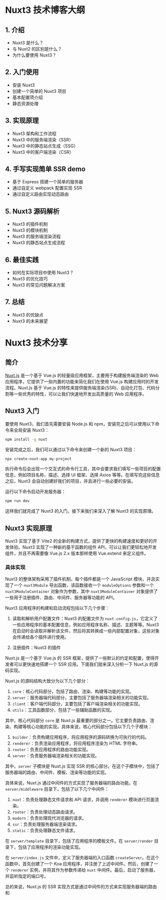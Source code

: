 # Nuxt3 技术博客大纲

## 1. 介绍

- Nuxt3 是什么？
- 与 Nuxt2 的区别是什么？
- 为什么要使用 Nuxt3？

## 2. 入门使用

- 安装 Nuxt3
- 创建一个简单的 Nuxt3 项目
- 基本配置项介绍
- 静态资源处理

## 3. 实现原理

- Nuxt3 架构和工作流程
- Nuxt3 中的服务端渲染（SSR）
- Nuxt3 中的静态站点生成（SSG）
- Nuxt3 中的客户端渲染（CSR）

## 4. 手写实现简单 SSR demo

- 基于 Express 搭建一个简单的服务器
- 通过自定义 webpack 配置实现 SSR
- 通过自定义路由实现动态路由

## 5. Nuxt3 源码解析

- Nuxt3 的插件机制
- Nuxt3 的模块机制
- Nuxt3 的服务端渲染流程
- Nuxt3 的静态站点生成流程

## 6. 最佳实践

- 如何在实际项目中使用 Nuxt3？
- Nuxt3 的优化技巧
- Nuxt3 的常见问题解决方案

## 7. 总结

- Nuxt3 的优缺点
- Nuxt3 的未来展望

# Nuxt3 技术分享

## 简介

[Nuxt.js](https://nuxtjs.org/) 是一个基于 Vue.js 的轻量级应用框架，主要用于构建服务端渲染的 Web 应用程序，它提供了一些内置的功能来简化我们在使用 Vue.js 构建应用时的开发流程。Nuxt.js 基于 Vue.js 的特性来提供服务端渲染(SSR)、自动化打包、代码分割等一些优秀的特性，可以让我们快速地开发出高质量的 Web 应用程序。

## Nuxt3 入门

要使用 Nuxt3，我们首先需要安装 Node.js 和 npm，安装完之后可以使用以下命令来全局安装 Nuxt3：

```bash
npm install -g nuxt
```

安装完成之后，我们可以通过以下命令来创建一个新的 Nuxt3 项目：

```bash
npx create-nuxt-app my-project
```

执行命令后会出现一个交互式的命令行工具，其中会要求我们填写一些项目的配置信息，例如项目名称、描述、选择 UI 框架、选择 Axios 等等。在填写完这些信息之后，Nuxt3 会自动创建好我们的项目，并且进行一些必要的安装。

运行以下命令启动开发服务器：

```bash
npm run dev
```

这样我们就完成了 Nuxt3 的入门，接下来我们来深入了解 Nuxt3 的实现原理。

## Nuxt3 实现原理

Nuxt3 实现了基于 Vite2 的全新的构建方式，提供了更快的构建速度和更好的开发体验。Nuxt3 实现了一种新的基于函数的组件 API，可以让我们更轻松地开发组件，并且不再需要像 Vue.js 2.x 版本那样使用 Vue.extend 来定义组件。

### 具体实现

Nuxt3 的整体架构采用了插件机制，每个插件都是一个 JavaScript 模块，并且实现了一个 `nuxt3Module` 导出函数，该函数接收一个 `moduleOptions` 参数和一个 `nuxt3ModuleContainer` 对象作为参数，其中 `nuxt3ModuleContainer` 对象提供了一些用于注册插件、路由、中间件、服务器等功能的 API。

Nuxt3 应用程序的构建和启动流程包括以下几个步骤：

1. 读取和解析用户配置文件：Nuxt3 的配置文件为 `nuxt.config.js`，它定义了一些应用程序的基本配置信息，例如应用程序名称、描述、主题等等。Nuxt3 在启动时会读取并解析该文件，然后将其转换成一些内部配置对象，这些对象会传递给各个插件进行使用。

2. 注册插件：Nuxt3 的插件



Nuxt.js 是一个基于 Vue.js 的 SSR 框架，提供了一些默认的约定和配置，使得开发者可以更快速地搭建一个 SSR 应用。下面我们就来深入分析一下 Nuxt.js 的源码实现。

Nuxt.js 的源码结构大致分为以下几个部分：

1. `core`：核心代码部分，包括了路由、渲染、构建等功能的实现。
2. `server`：服务器端代码部分，主要包括了服务器端渲染相关的功能实现。
3. `client`：客户端代码部分，主要包括了客户端渲染相关的功能实现。
4. `utils`：工具函数部分，包括了一些辅助函数的实现。

其中，核心代码部分 `core` 是 Nuxt.js 最重要的部分之一。它主要负责路由、渲染、构建等核心功能的实现。具体来说，核心代码部分包括以下几个子模块：

1. `builder`：负责构建应用程序，将应用程序的源码转换为可执行的代码。
2. `renderer`：负责渲染应用程序，将应用程序渲染为 HTML 字符串。
3. `router`：负责应用程序的路由功能实现。
4. `server`：负责服务器端渲染相关的功能实现。

其中，`server` 子模块是 Nuxt.js 实现 SSR 的核心部分。在这个子模块中，包括了服务器端的路由、中间件、模板、渲染等功能的实现。

具体来说，Nuxt.js 通过中间件的方式实现了服务器端的路由功能。在 `server/middleware` 目录下，包括了以下几个中间件：

1. `nuxt`：负责处理静态文件请求和 API 请求，并调用 `renderer` 模块进行页面渲染。
2. `router`：负责处理动态路由请求。
3. `modern`：负责处理现代浏览器的请求。
4. `ssr`：负责处理服务器端渲染请求。
5. `static`：负责处理静态文件请求。

在 `server/template` 目录下，包括了应用程序的模板文件。在 `server/render` 目录下，包括了应用程序的渲染功能实现。

在 `server/index.js` 文件中，定义了服务器端的入口函数 `createServer`。在这个函数中，首先创建了一个 Koa 应用程序，并注册了上述中间件。然后，创建了一个 `renderer` 实例，并将其作为参数传递给 `nuxt` 中间件。最后，启动了服务器，并监听指定的端口号。

总的来说，Nuxt.js 的 SSR 实现方式是通过中间件的方式来实现服务器端的路由和